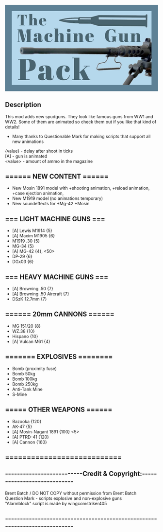 ![Mod Preview](https://github.com/DriVVer/TheMachineGunPack/blob/main/preview.jpg)
## Description
This mod adds new spudguns. They look like famous guns from WW1 and WW2.
Some of them are animated so check them out if you like that kind of details!

- Many thanks to Questionable Mark for making scripts that support all new animations

{value} - delay after shoot in ticks</br>
\[A\] - gun is animated</br>
\<value\> - amount of ammo in the magazine</br>

## ====== NEW CONTENT ======

- New Mosin 1891 model with
+shooting animation,
+reload animation,
+case ejection animation,
- New M1919 model
(no animations temporary)
- New soundeffects for
+Mg-42
+Mosin

## === LIGHT MACHINE GUNS ===

- \[A\] Lewis M1914 {5}
- \[A\] Maxim M1905 {6}
- M1919 .30 {5}
- MG-34 {5}
- \[A\] MG-42 {4}, \<50\>
- DP-29 {6}
- DGx03 {6}

## === HEAVY MACHINE GUNS ===

- \[A\] Browning .50 {7}
- \[A\] Browning .50 Aircraft {7}
- DSzK 12.7mm {7}

## ====== 20mm CANNONS ======

- MG 151/20 {8}
- WZ.38 {10}
- Hispano {10}
- \[A\] Vulcan M61 {4}

## ======= EXPLOSIVES ========

- Bomb (proximity fuse)
- Bomb 50kg
- Bomb 100kg
- Bomb 250kg
- Anti-Tank Mine
- S-Mine

## ===== OTHER WEAPONS ======

- Bazooka {120}
- AK-47 {5}
- \[A\] Mosin-Nagant 1891 {100} <5>
- \[A\] PTRD-41 {120}
- \[A\] Cannon {160}

## ===========================


## --------------------------Credit & Copyright:----------------------------
Brent Batch / DO NOT COPY without permission from Brent Batch</br>
Question Mark - scripts explosive and non-explosive guns</br>
"Alarmblock" script is made by wingcomstriker405</br>
## --------------------------------------------------------------------------
